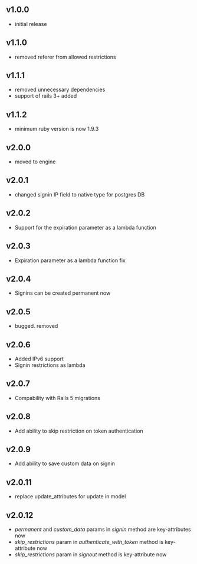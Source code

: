 ## v1.0.0

- initial release

## v1.1.0

- removed referer from allowed restrictions

## v1.1.1

- removed unnecessary dependencies
- support of rails 3+ added

## v1.1.2

- minimum ruby version is now 1.9.3

## v2.0.0

- moved to engine

## v2.0.1

- changed signin IP field to native type for postgres DB

## v2.0.2

- Support for the expiration parameter as a lambda function

## v2.0.3

- Expiration parameter as a lambda function fix

## v2.0.4

- Signins can be created permanent now

## v2.0.5

- bugged. removed

## v2.0.6

- Added IPv6 support
- Signin restrictions as lambda

## v2.0.7

- Compability with Rails 5 migrations

## v2.0.8

- Add ability to skip restriction on token authentication

## v2.0.9

- Add ability to save custom data on signin

## v2.0.11

- replace update_attributes for update in model

## v2.0.12

- _permanent_ and _custom_data_ params in _signin_ method are key-attributes now
- _skip_restrictions_ param in _authenticate_with_token_ method is key-attribute now
- _skip_restrictions_ param in _signout_ method is key-attribute now
